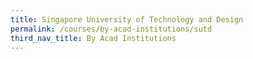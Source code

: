 ```yaml
---
title: Singapore University of Technology and Design
permalink: /courses/by-acad-institutions/sutd
third_nav_title: By Acad Institutions
---
```


